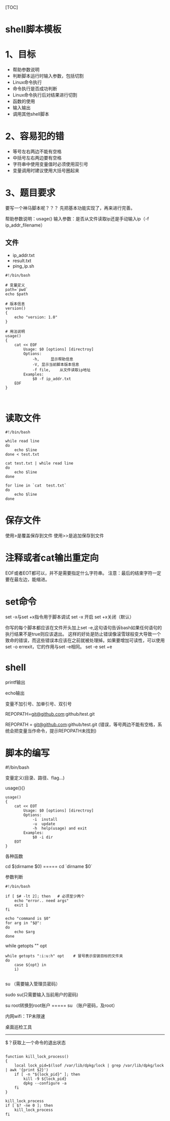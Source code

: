 [TOC]
# shell脚本模板

# 1、目标
- 帮助参数说明
- 判断脚本运行时输入参数，包括切割
- Linux命令执行
- 命令执行是否成功判断
- Linux命令执行后对结果进行切割
- 函数的使用
- 输入输出
- 调用其他shell脚本


# 2、容易犯的错

- 等号左右两边不能有空格
- 中括号左右两边要有空格
- 字符串中使用变量值时必须使用双引号
- 变量调用时建议使用大括号圈起来

# 3、题目要求
要写一个神马脚本呢？？？
先把基本功能实现了，再来进行完善。

帮助参数说明：usage()
输入参数：是否从文件读取ip还是手动输入ip（-f ip_addr_filename）


## 文件
- ip_addr.txt
- result.txt
- ping_ip.sh


```
#!/bin/bash

# 变量定义
path=`pwd`
echo $path

# 版本信息
version()
{
	echo "version: 1.0"
}

# 用法说明
usage()
{
	cat << EOF
		Usage: $0 [options] [directroy]
		Options:
			-h, 	显示帮助信息
			-V,	显示当前脚本版本信息
			-f file,	从文件读取ip地址
		Examples:
			$0 -f ip_addr.txt
	EOF
}



```
























# 读取文件
```
#!/bin/bash

while read line
do
    echo $line
done < test.txt

cat test.txt | while read line
do
    echo $line
done

for line in `cat  test.txt`
do
    echo $line
done
```

# 保存文件
使用>是覆盖保存到文件
使用>>是追加保存到文件

# 注释或者cat输出重定向
EOF或者EOT都可以，并不是需要指定什么字符串。
注意：最后的结束字符一定要在最左边，能缩进。

# set命令
set -x与set +x指令用于脚本调试
set -x 开启 
set +x关闭（默认）

你写的每个脚本都应该在文件开头加上set -e,这句语句告诉bash如果任何语句的执行结果不是true则应该退出。
这样的好处是防止错误像滚雪球般变大导致一个致命的错误，而这些错误本应该在之前就被处理掉。如果要增加可读性，可以使用set -o errexit，它的作用与set -e相同。
set -e
set +e

# shell

printf输出

echo输出

变量不加引号、加单引号、双引号

REPOPATH=git@github.com:github/test.git

REPOPATH = git@github.com:github/test.git  (错误，等号两边不能有空格，系统会把变量当作命令，提示REPOPATH未找到)

# 脚本的编写

#!/bin/bash

变量定义(目录、路径、flag...)

usage(){}

```
usage()
{
	cat << EOT
		Usage: $0 [options] [directroy]
		Options:
			-i	install
			-u	update
			-h	help(usage) and exit
		Examples:
			$0 -i dir
	EOT
}
```

各种函数

cd $(dirname $0)    ===== cd \`dirname $0\`

参数判断

```
#!/bin/bash

if [ $# -lt 2]; then   # 必须至少两个
	echo "error.. need args"
	exit 1
fi

echo "command is $0"
for arg in "$@":
do 
	echo $arg
done
```



while getopts "" opt

```
while getopts ":i:u:h" opt    # 冒号表示安装目标的文件夹
do
	case ${opt} in
	i)
		
```

su （需要输入管理员密码）

sudo su(只需要输入当前用户的密码)

su root转换到root账户   =====  su （账户密码，及root）



内网wifi：TP未限速

桌面巡检工具

---

$？获取上一个命令的退出状态

```

function kill_lock_process()
{
	local lock_pid=$(lsof /var/lib/dpkg/lock | grep /var/lib/dpkg/lock | awk '{print $2}')
	if [ -n "${lock_pid}" ]; then
		kill -9 ${lock_pid}
		dpkg --configure -a
	fi
}

kill_lock_process
if [ $? -ne 0 ]; then
	kill_lock_process
fi
```

